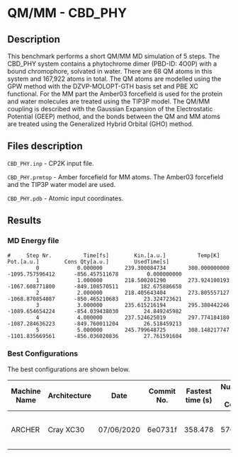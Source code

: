 # QM/MM - CBD_PHY

## Description

This benchmark performs a short QM/MM MD simulation of 5 steps.
The CBD_PHY system contains a phytochrome dimer (PBD-ID: 4O0P) with a bound
chromophore, solvated in water. There are 68 QM atoms in this system and 167,922
atoms in total. The QM atoms are modelled using the GPW method with the DZVP-MOLOPT-GTH
basis set and PBE XC functional. For the MM part the Amber03 forcefield is used
for the protein and water molecules are treated using the TIP3P model. The QM/MM
coupling is described with the Gaussian Expansion of the Electrostatic Potential
(GEEP) method, and the bonds between the QM and MM atoms are treated using the
Generalized Hybrid Orbital (GHO) method.

## Files description

`CBD_PHY.inp` - CP2K input file.

`CBD_PHY.prmtop` - Amber forcefield for MM atoms. The Amber03 forcefield and
the TIP3P water model are used.

`CBD_PHY.pdb` - Atomic input coordinates.

## Results

### MD Energy file

```cp2k-output
#     Step Nr.          Time[fs]        Kin.[a.u.]          Temp[K]            Pot.[a.u.]        Cons Qty[a.u.]        UsedTime[s]
         0            0.000000       239.300084734       300.000000000     -1095.757596412      -856.457511678         0.000000000
         1            1.000000       218.500201290       273.924100193     -1067.608771800      -849.108570511       182.675886658
         2            2.000000       218.405643404       273.805557127     -1068.870854087      -850.465210683        23.324723621
         3            3.000000       235.615216194       295.380442246     -1089.654654224      -854.039438030        24.849245982
         4            4.000000       237.524625019       297.774184180     -1087.284636223      -849.760011204        26.518459213
         5            5.000000       245.799648725       308.148217747     -1101.835669561      -856.036020836        27.761591604
```

### Best Configurations

The best configurations are shown below.

| Machine Name | Architecture | Date       | Commit No. | Fastest time (s) | Number of Cores | Number of Threads          |
| ------------ | ------------ | ---------- | ---------- | ---------------- | --------------- | -------------------------- |
| ARCHER       | Cray XC30    | 07/06/2020 | 6e0731f    | 358.478          | 576             | 6 OMP threads per MPI task |
